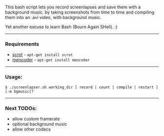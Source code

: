 
This bash script lets you record screenlapses and save them with a background music.
by taking screenshots from time to
time and compiling them into an .avi video, with background music.

Yet another excuse to learn Bash (Bourn Again SHell). :)

---

### Requirements
* [scrot](http://freecode.com/projects/scrot) - `apt-get install scrot`
* [mencoder](http://www.mplayerhq.hu/design7/news.html) - `apt-get install mencoder`

---

### Usage:
	
	$ ./screenlapser.sh working_dir [ record | count | compile | restart ] [-m bgmusic]?

---

### Next TODOs:

* allow custom framerate
* optional background music
* allow other codecs